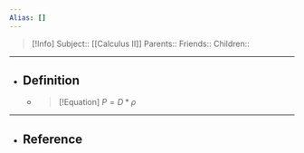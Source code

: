 ```yaml
---
Alias: []
---
```

> [!Info]
> Subject:: [[Calculus II]]
> Parents:: 
> Friends:: 
> Children:: 
---
- ## Definition
	- > [!Equation]
	  > $P=D*\rho$
---
- ## Reference